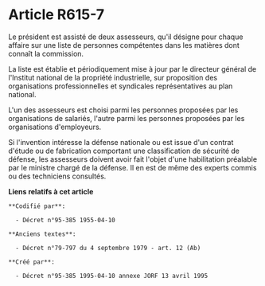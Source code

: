 # Article R615-7

Le président est assisté de deux assesseurs, qu'il désigne pour chaque affaire sur une liste de personnes compétentes dans
les matières dont connaît la commission.

La liste est établie et périodiquement mise à jour par le directeur général de l'Institut national de la propriété
industrielle, sur proposition des organisations professionnelles et syndicales représentatives au plan national.

L'un des assesseurs est choisi parmi les personnes proposées par les organisations de salariés, l'autre parmi les personnes
proposées par les organisations d'employeurs.

Si l'invention intéresse la défense nationale ou est issue d'un contrat d'étude ou de fabrication comportant une
classification de sécurité de défense, les assesseurs doivent avoir fait l'objet d'une habilitation préalable par le ministre
chargé de la défense. Il en est de même des experts commis ou des techniciens consultés.

**Liens relatifs à cet article**

	**Codifié par**:

	  - Décret n°95-385 1955-04-10

	**Anciens textes**:

	  - Décret n°79-797 du 4 septembre 1979 - art. 12 (Ab)

	**Créé par**:

	  - Décret n°95-385 1995-04-10 annexe JORF 13 avril 1995
